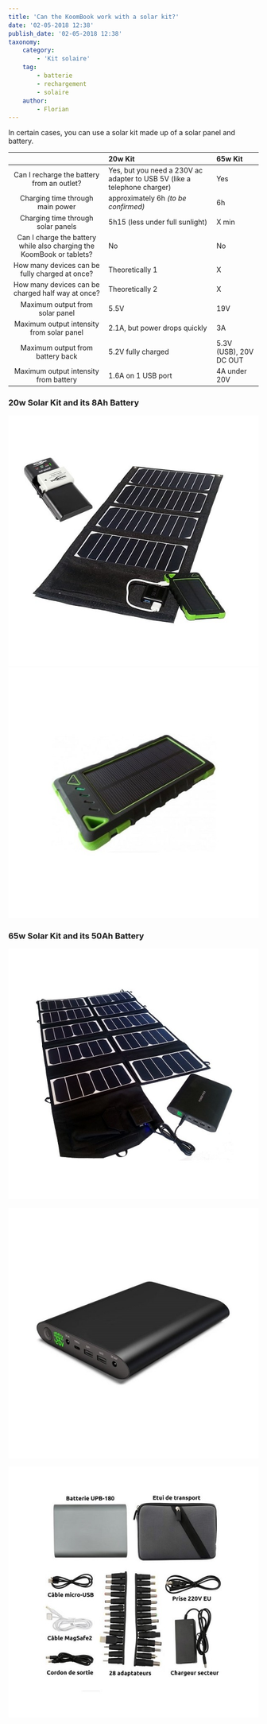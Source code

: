 ```yaml
---
title: 'Can the KoomBook work with a solar kit?'
date: '02-05-2018 12:38'
publish_date: '02-05-2018 12:38'
taxonomy:
    category:
        - 'Kit solaire'
    tag:
        - batterie
        - rechargement
        - solaire
    author:
        - Florian
---
```


In certain cases, you can use a solar kit made up of a solar panel and battery.

|  | 20w Kit | 65w Kit |
| :---: | :--- | :--- |
| Can I recharge the battery from an outlet? | Yes, but you need a 230V ac adapter to USB 5V (like a telephone charger) | Yes |
| Charging time through main power | approximately 6h _\(to be confirmed\)_ | 6h |
| Charging time through solar panels | 5h15 \(less under full sunlight\) | X min |
| Can I charge the battery while also charging the KoomBook or tablets? | No | No |
| How many devices can be fully charged at once? | Theoretically 1 | X |
| How many devices can be charged half way at once? | Theoretically 2 | X |
| Maximum output from solar panel | 5.5V | 19V |
| Maximum output intensity from solar panel | 2.1A, but power drops quickly | 3A |
| Maximum output from battery back | 5.2V fully charged | 5.3V (USB), 20V DC OUT |
| Maximum output intensity from battery | 1.6A on 1 USB port | 4A under 20V |

### 20w Solar Kit and its 8Ah Battery 

![](chargeur-solaire-appareil-photo-video.jpg)  
![](chargeur-solaire-appareil-photo-video2.jpg)

### 65w Solar Kit and its 50Ah Battery

![](chargeur-solaire-ordinateur.jpg)

![](chargeur-solaire-ordinateur2.jpg)

![](chargeur-solaire-ordinateur3.jpg)

